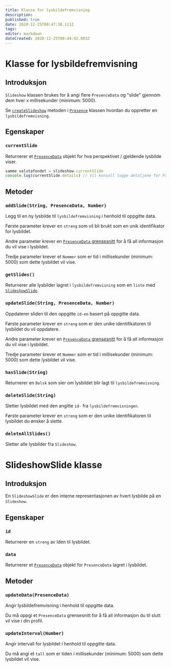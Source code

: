 ```yaml
---
title: Klasse for lysbildefremvisning
description:
published: true
date: 2020-12-25T00:47:38.111Z
tags:
editor: markdown
dateCreated: 2020-12-25T00:44:42.803Z
---
```


# Klasse for lysbildefremvisning

## Introduksjon

`Slideshow` klassen brukes for å angi flere `PresenceData` og "slide" gjennom dem hver x millisekunder (minimum: 5000).

Se [`createSlideshow`](/dev/presence/class#createslideshow) metoden i [`Presence`](/dev/presence/class) klassen hvordan du oppretter en `lysbildefremvisning`.

## Egenskaper

### `currentSlide`

Returnerer et [`PresenceData`](/dev/presence/class#presencedata-interface) objekt for hva perspektivet / gjeldende lysbilde viser.

```typescript
samme valutafondet = slideshow.currentSlide
console.log(currentSlide.details) // Vil konsoll logge detaljene for PresenceData
```

## Metoder

### `addSlide(String, PresenceData, Number)`

Legg til en ny lysbilde til `lysbildefremvisning` i henhold til oppgitte data.

Første parameter krever en `streng` som vil bli brukt som en unik identifikator for lysbildet.

Andre parameter krever en [`PresenceData` grensesnitt](/dev/presence/class#presencedata-interface) for å få all informasjon du vil vise i lysbildet.

Tredje parameter krever et `Nummer` som er tid i millisekunder (minimum: 5000) som dette lysbildet vil vise.

### `getSlides()`

Returnerer alle lysbilder lagret i `lysbildefremvisning` som en `liste` med [`SlideshowSlide`](#slideshowslide-class).

### `updateSlide(String, PresenceData, Number)`

Oppdaterer sliden til den oppgitte `id-en` basert på oppgitte data.

Første parameter krever en `streng` som er den unike identifikatoren til lysbildet du vil oppdatere.

Andre parameter krever en [`PresenceData` grensesnitt](/dev/presence/class#presencedata-interface) for å få all informasjon du vil vise i lysbildet.

Tredje parameter krever et `Nummer` som er tid i millisekunder (minimum: 5000) som dette lysbildet vil vise.

### `hasSlide(String)`

Returnerer en `Bolsk` som sier om lysbildet blir lagt til `lysbildefremvisning`.

### `deleteSlide(String)`

Sletter lysbildet med den angitte `id-` fra `lysbildefremvisningen`.

Første parameter krever en `streng` som er den unike identifikatoren til lysbildet du ønsker å slette.

### `deleteAllSlides()`

Sletter alle lysbilder fra `Slideshow`.

# SlideshowSlide klasse

## Introduksjon

En `SlideshowSlide` er den interne representasjonen av hvert lysbilde på en `Slideshow`.

## Egenskaper

### `id`

Returnerer en `streng` av Iden til lysbildet.

### `data`

Returnerer et [`PresenceData`](/dev/presence/class#presencedata-interface) objekt for `PresenceData` lagret i lysbildet.

## Metoder

### `updateData(PresenceData)`

Angir lysbildefremvisning i henhold til oppgitte data.

Du må oppgi et `PresenceData` grensesnitt for å få all informasjon du til slutt vil vise i din profil.

### `updateInterval(Number)`

Angir intervall for lysbildet i henhold til oppgitte data.

Du må angi et `tall` som er tiden i millisekunder (minimum: 5000) som dette lysbildet vil vise.